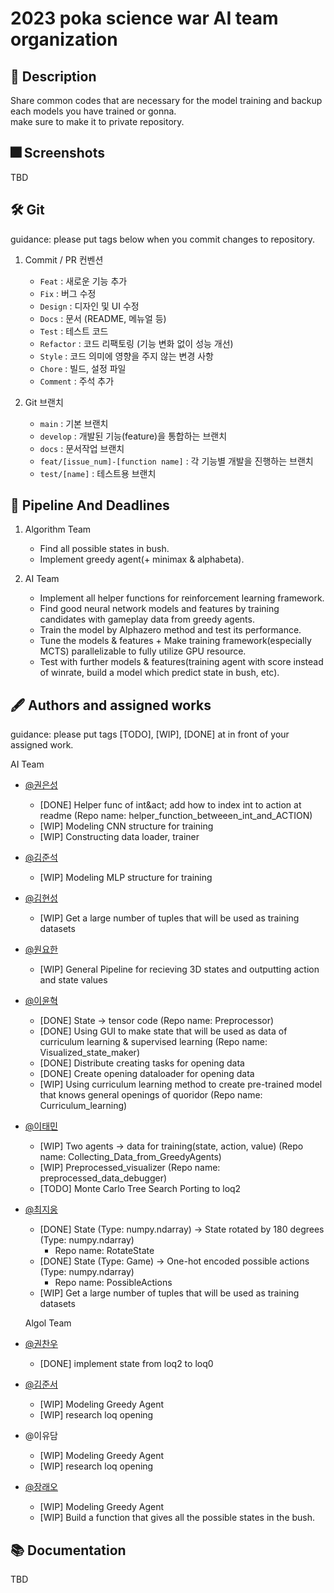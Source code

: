 # 2023 poka science war AI team organization

## :pushpin: Description
Share common codes that are necessary for the model training and backup each models you have trained or gonna.  
make sure to make it to private repository.

## :fireworks: Screenshots
TBD

## :hammer_and_wrench: Git
guidance: please put tags below when you commit changes to repository.

1. Commit / PR 컨벤션
    - `Feat` : 새로운 기능 추가
    - `Fix` : 버그 수정
    - `Design` : 디자인 및 UI 수정
    - `Docs` : 문서 (README, 메뉴얼 등)
    - `Test` : 테스트 코드
    - `Refactor` : 코드 리팩토링 (기능 변화 없이 성능 개선)
    - `Style` : 코드 의미에 영향을 주지 않는 변경 사항
    - `Chore` : 빌드, 설정 파일
    - `Comment` : 주석 추가

2. Git 브랜치
    - `main` : 기본 브랜치
    - `develop` : 개발된 기능(feature)을 통합하는 브랜치
    - `docs` : 문서작업 브랜치
    - `feat/[issue_num]-[function name]` : 각 기능별 개발을 진행하는 브랜치
    - `test/[name]` : 테스트용 브랜치

## :lock_with_ink_pen: Pipeline And Deadlines
1. Algorithm Team
    - Find all possible states in bush.
    - Implement greedy agent(+ minimax & alphabeta).

2. AI Team
    - Implement all helper functions for reinforcement learning framework.
    - Find good neural network models and features by training candidates with gameplay data from greedy agents.
    - Train the model by Alphazero method and test its performance.
    - Tune the models & features + Make training framework(especially MCTS) parallelizable to fully utilize GPU resource.
    - Test with further models & features(training agent with score instead of winrate, build a model which predict state in bush, etc).

## :fountain_pen: Authors and assigned works
guidance: please put tags [TODO], [WIP], [DONE] at in front of your assigned work.

AI Team  
  
* [@권은성](https://github.com/narinikes)
  * [DONE] Helper func of int&act; add how to index int to action at readme (Repo name: helper_function_betweeen_int_and_ACTION)
  * [WIP] Modeling CNN structure for training
  * [WIP] Constructing data loader, trainer
* [@김준석](https://github.com/junseokkim00)
  * [WIP] Modeling MLP structure for training
* [@김현성](https://github.com/kmhs-ph)
  * [WIP] Get a large number of tuples that will be used as training datasets
* [@원요한](https://github.com/Periphanes)
  * [WIP] General Pipeline for recieving 3D states and outputting action and state values    
* [@이윤혁](https://github.com/a-nodi)
  * [DONE] State -> tensor code (Repo name: Preprocessor)
  * [DONE] Using GUI to make state that will be used as data of curriculum learning & supervised learning (Repo name: Visualized_state_maker)
  * [DONE] Distribute creating tasks for opening data
  * [DONE] Create opening dataloader for opening data
  * [WIP] Using curriculum learning method to create pre-trained model that knows general openings of quoridor (Repo name: Curriculum_learning)
* [@이태민](https://github.com/idearendil)
  * [WIP] Two agents -> data for training(state, action, value) (Repo name: Collecting_Data_from_GreedyAgents)
  * [WIP] Preprocessed_visualizer (Repo name: preprocessed_data_debugger)
  * [TODO] Monte Carlo Tree Search Porting to loq2
* [@최지웅](https://github.com/ChoiCube84)
  * [DONE] State (Type: numpy.ndarray) -> State rotated by 180 degrees (Type: numpy.ndarray)
    - Repo name: RotateState
  * [DONE] State (Type: Game) -> One-hot encoded possible actions (Type: numpy.ndarray)
    - Repo name: PossibleActions
  * [WIP] Get a large number of tuples that will be used as training datasets

  Algol Team
* [@권찬우](https://github.com/kwoncycle)
  * [DONE] implement state from loq2 to loq0 
* [@김준서](https://github.com/kjs0405)
  * [WIP] Modeling Greedy Agent
  * [WIP] research loq opening
* @이유담
  * [WIP] Modeling Greedy Agent
  * [WIP] research loq opening
* [@장래오](https://github.com/leo020630)
  * [WIP] Modeling Greedy Agent
  * [WIP] Build a function that gives all the possible states in the bush.

## :books: Documentation
TBD


